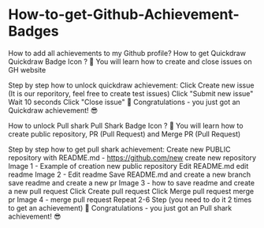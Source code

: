 # How-to-get-Github-Achievement-Badges

How to add all achievements to my Github profile?
How to get Quickdraw
Quickdraw Badge Icon
?
🧠 You will learn how to create and close issues on GH website

Step by step how to unlock quickdraw achievement:
Click Create new issue (It is our reporitory, feel free to create test issues)
Click "Submit new issue"
Wait 10 seconds
Click "Close issue"
🎉 Congratulations - you just got an Quickdraw achievement! 😎

How to unlock Pull shark
Pull Shark Badge Icon
?
🧠 You will learn how to create public repository, PR (Pull Request) and Merge PR (Pull Request)

Step by step how to get pull shark achievement:
Create new PUBLIC repository with README.md - https://github.com/new
create new repository
Image 1 - Example of creation new public repository
Edit README.md
edit readme
Image 2 - Edit readme
Save README.md and create a new branch
save readme and create a new pr
Image 3 - how to save readme and create a new pull request
Click Create pull request
Click Merge pull request
merge pr
Image 4 - merge pull request
Repeat 2-6 Step (you need to do it 2 times to get an achievement)
🎉 Congratulations - you just got an Pull shark achievement! 😎
